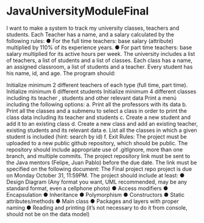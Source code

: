 # JavaUniversityModuleFinal
I want to make a system to track my university classes, teachers and students. Each Teacher has a name, and a salary calculated by the following rules: ● For the full time teachers: base salary (attribute) multiplied by 110% of its experience years. ● For part time teachers: base salary multiplied for its active hours per week. The university includes a list of teachers, a list of students and a list of classes. Each class has a name, an assigned classroom, a list of students and a teacher. Every student has his name, id, and age. The program should:

Initialize minimum 2 different teachers of each type (full time, part time).
Initialize minimum 6 different students
Initialize minimum 4 different classes including its teacher , students and other relevant data
Print a menú including the following options: a. Print all the professors with its data b. Print all the classes and a submenu to select a class in order to print the class data including its teacher and students c. Create a new student and add it to an existing class d. Create a new class and add an existing teacher, existing students and its relevant data e. List all the classes in which a given student is included (hint: search by id) f. Exit Rules:
The project must be uploaded to a new public github repository, which should be public. The repository should include appropriate use of .gitIgnore, more than one branch, and multiple commits.
The project repository link must be sent to the Java mentors (Felipe, Juan Pablo) before the due date. The link must be specified on the following document: The Final project repo project is due on Monday October 31, 11:59PM.
The project should include at least: ● Design Diagram (Any format you want, UML recommended, may be any standard format, even a cellphone photo) ● Access modifiers ● Encapsulation ● Inheritance ● Polymorphism ● Constructors ● Static attributes/methods ● Main class ● Packages and layers with proper naming ● Reading and printing (it’s not necessary to do it from console, should not be on the data model)
